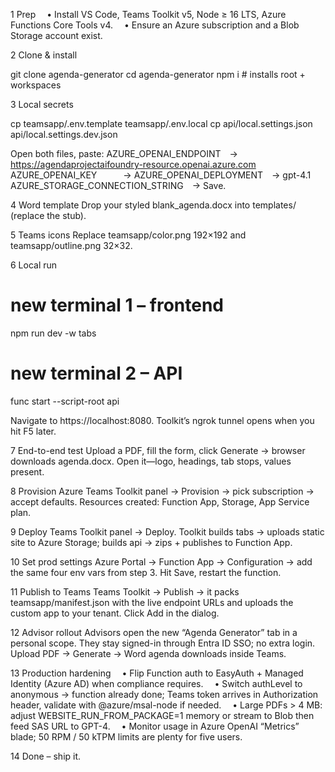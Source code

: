 1  Prep
 • Install VS Code, Teams Toolkit v5, Node ≥ 16 LTS, Azure Functions Core Tools v4.
 • Ensure an Azure subscription and a Blob Storage account exist.

2  Clone & install

git clone <your-repo> agenda-generator
cd agenda-generator
npm i          # installs root + workspaces

3  Local secrets

cp teamsapp/.env.template teamsapp/.env.local
cp api/local.settings.json api/local.settings.dev.json

Open both files, paste:
AZURE_OPENAI_ENDPOINT → https://agendaprojectaifoundry-resource.openai.azure.com
AZURE_OPENAI_KEY   →
AZURE_OPENAI_DEPLOYMENT → gpt-4.1
AZURE_STORAGE_CONNECTION_STRING →
Save.

4  Word template
Drop your styled blank_agenda.docx into templates/ (replace the stub).

5  Teams icons
Replace teamsapp/color.png 192×192 and teamsapp/outline.png 32×32.

6  Local run

# new terminal 1 – frontend
npm run dev -w tabs
# new terminal 2 – API
func start --script-root api

Navigate to https://localhost:8080. Toolkit’s ngrok tunnel opens when you hit F5 later.

7  End-to-end test
Upload a PDF, fill the form, click Generate → browser downloads agenda.docx. Open it—logo, headings, tab stops, values present.

8  Provision Azure
Teams Toolkit panel → Provision → pick subscription → accept defaults.
Resources created: Function App, Storage, App Service plan.

9  Deploy
Teams Toolkit panel → Deploy. Toolkit builds tabs → uploads static site to Azure Storage; builds api → zips + publishes to Function App.

10  Set prod settings
Azure Portal → Function App → Configuration → add the same four env vars from step 3. Hit Save, restart the function.

11  Publish to Teams
Teams Toolkit → Publish → it packs teamsapp/manifest.json with the live endpoint URLs and uploads the custom app to your tenant. Click Add in the dialog.

12  Advisor rollout
Advisors open the new “Agenda Generator” tab in a personal scope. They stay signed-in through Entra ID SSO; no extra login. Upload PDF → Generate → Word agenda downloads inside Teams.

13  Production hardening
 • Flip Function auth to EasyAuth + Managed Identity (Azure AD) when compliance requires.
 • Switch authLevel to anonymous → function already done; Teams token arrives in Authorization header, validate with @azure/msal-node if needed.
 • Large PDFs > 4 MB: adjust WEBSITE_RUN_FROM_PACKAGE=1 memory or stream to Blob then feed SAS URL to GPT-4.
 • Monitor usage in Azure OpenAI “Metrics” blade; 50 RPM / 50 kTPM limits are plenty for five users.

14  Done – ship it.